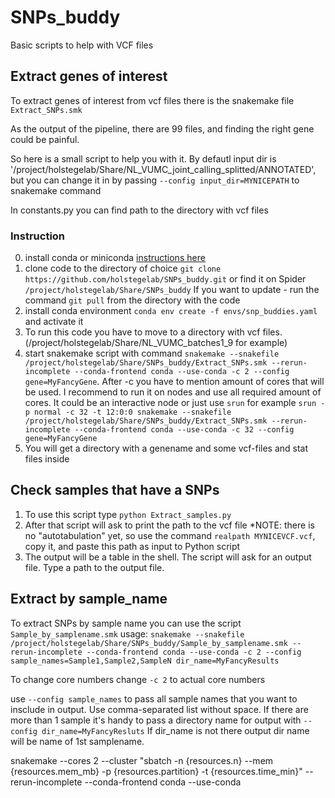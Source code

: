 # SNPs_buddy
Basic scripts to help with VCF files 

## Extract genes of interest
To extract genes of interest from vcf files there is the snakemake file `Extract_SNPs.smk`

As the output of the pipeline, there are 99 files, and finding the right gene could be painful. 

So here is a small script to help you with it.
By defautl input dir is '/project/holstegelab/Share/NL_VUMC_joint_calling_splitted/ANNOTATED', but you can change it in by passing `--config input_dir=MYNICEPATH` to snakemake command


In constants.py you can find path to the directory with vcf  files 

### Instruction



0. install conda or miniconda [instructions here](https://docs.anaconda.com/free/miniconda/miniconda-install/)
1. clone code to the directory of choice `git clone https://github.com/holstegelab/SNPs_buddy.git` or find it on Spider `/project/holstegelab/Share/SNPs_buddy`
    If you want to update - run the command `git pull` from the directory with the code
3. install conda environment `conda env create -f envs/snp_buddies.yaml` and activate it
4. To run this code you have to move to a directory with vcf files. (/project/holstegelab/Share/NL_VUMC_batches1_9 for example)
5. start snakemake script with command `snakemake --snakefile /project/holstegelab/Share/SNPs_buddy/Extract_SNPs.smk --rerun-incomplete --conda-frontend conda --use-conda -c 2 --config gene=MyFancyGene`. After -c you have to mention amount of cores that will be used. I recommend to run it on nodes and use all required amount of cores. It could be an interactive node or just use `srun` for example `srun -p normal -c 32 -t 12:0:0 snakemake --snakefile /project/holstegelab/Share/SNPs_buddy/Extract_SNPs.smk --rerun-incomplete --conda-frontend conda --use-conda -c 32 --config gene=MyFancyGene`
6. You will get a directory with a genename and some vcf-files and stat files inside


## Check samples that have a SNPs

1.  To use this script type `python Extract_samples.py`
2. After that script will ask to print the path to the vcf file
        *NOTE: there is no "autotabulation" yet, so use the command `realpath MYNICEVCF.vcf`, copy it, and paste this path as input to Python script
3. The output will be a table in the shell. The script will ask for an output file. Type a path to the output file.

## Extract by sample_name
To extract SNPs by sample name you can use the script `Sample_by_samplename.smk`
usage:
`snakemake --snakefile /project/holstegelab/Share/SNPs_buddy/Sample_by_samplename.smk --rerun-incomplete --conda-frontend conda --use-conda -c 2 --config sample_names=Sample1,Sample2,SampleN dir_name=MyFancyResults`

To change core numbers change `-c 2` to actual core numbers

use `--config sample_names` to pass all sample names that you want to insclude in output. Use comma-separated list without space.
If there are more than 1 sample it's handy to pass a directory name for output with `--config dir_name=MyFancyResluts`
If dir_name is not there output dir name will be name of 1st samplename.


snakemake --cores 2 --cluster "sbatch -n {resources.n} --mem {resources.mem_mb} -p {resources.partition} -t {resources.time_min}" --rerun-incomplete --conda-frontend conda --use-conda



